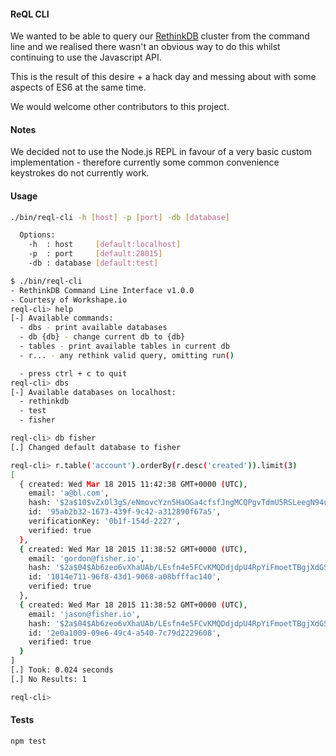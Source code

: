 #### ReQL CLI

We wanted to be able to query our [RethinkDB](http://www.rethinkdb.com) cluster from the command line 
and we realised there wasn't an obvious way to do this whilst continuing to use the Javascript API.

This is the result of this desire + a hack day and messing about with some aspects of ES6 at the same time.

We would welcome other contributors to this project.

#### Notes

We decided not to use the Node.js REPL in favour of a very basic custom implementation - therefore
currently some common convenience keystrokes do not currently work.

#### Usage

```bash
./bin/reql-cli -h [host] -p [port] -db [database]

  Options:
    -h  : host     [default:localhost]
    -p  : port     [default:28015]
    -db : database [default:test]
```

```bash
$ ./bin/reql-cli
- RethinkDB Command Line Interface v1.0.0
- Courtesy of Workshape.io
reql-cli> help
[-] Available commands:
  - dbs - print available databases
  - db {db} - change current db to {db}
  - tables - print available tables in current db
  - r... - any rethink valid query, omitting run()

  - press ctrl + c to quit
reql-cli> dbs
[-] Available databases on localhost:
  - rethinkdb
  - test
  - fisher

reql-cli> db fisher
[.] Changed default database to fisher

reql-cli> r.table('account').orderBy(r.desc('created')).limit(3)
[ 
  { created: Wed Mar 18 2015 11:42:38 GMT+0000 (UTC),
    email: 'a@bl.com',
    hash: '$2a$10$vZxOl3gS/eNmovcYzn5HaOGa4cfsfJngMCQPgvTdmU5RSLeegN94u',
    id: '95ab2b32-1673-439f-9c42-a312890f67a5',
    verificationKey: '0b1f-154d-2227',
    verified: true 
  },
  { created: Wed Mar 18 2015 11:38:52 GMT+0000 (UTC),
    email: 'gordon@fisher.io',
    hash: '$2a$04$Ab6zeo6vXhaUAb/LEsfn4e5FCvKMQDdjdpU4RpYiFmoetTBgjXdGS',
    id: '1014e711-96f8-43d1-9068-a08bfffac140',
    verified: true 
  },
  { created: Wed Mar 18 2015 11:38:52 GMT+0000 (UTC),
    email: 'jason@fisher.io',
    hash: '$2a$04$Ab6zeo6vXhaUAb/LEsfn4e5FCvKMQDdjdpU4RpYiFmoetTBgjXdGS',
    id: '2e0a1009-09e6-49c4-a540-7c79d2229608',
    verified: true 
  } 
]
[.] Took: 0.024 seconds
[.] No Results: 1

reql-cli>
```

#### Tests

`npm test`

